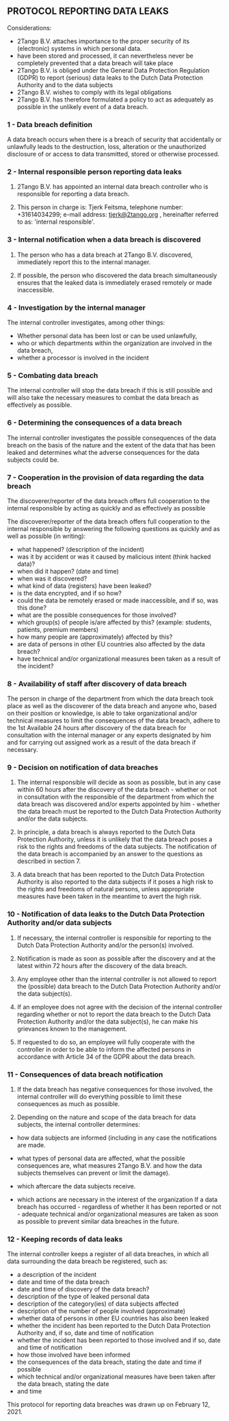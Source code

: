 ## PROTOCOL REPORTING DATA LEAKS

Considerations:
- 2Tango B.V. attaches importance to the proper security of its (electronic) systems in which personal data.
- have been stored and processed, it can nevertheless never be completely prevented that a data breach will take place
- 2Tango B.V. is obliged under the General Data Protection Regulation (GDPR) to report (serious) data leaks to the Dutch Data Protection Authority and to the data subjects
- 2Tango B.V. wishes to comply with its legal obligations
- 2Tango B.V. has therefore formulated a policy to act as adequately as possible in the unlikely event of a data breach.


### 1 - Data breach definition
A data breach occurs when there is a breach of security that accidentally or unlawfully leads to the destruction, loss, alteration or the unauthorized disclosure of or access to data transmitted, stored or otherwise processed.

### 2 - Internal responsible person reporting data leaks
1. 2Tango B.V. has appointed an internal data breach controller who is responsible for reporting a data breach.

2. This person in charge is: Tjerk Feitsma, telephone number: +31614034299; e-mail address: tjerk@2tango.org , hereinafter referred to as: 'internal responsible'.

### 3 - Internal notification when a data breach is discovered
1. The person who has a data breach at 2Tango B.V. discovered, immediately report this to the internal manager.

2. If possible, the person who discovered the data breach simultaneously ensures that the leaked data is immediately erased remotely or made inaccessible.

### 4 - Investigation by the internal manager
The internal controller investigates, among other things: 
- Whether personal data has been lost or can be used unlawfully, 
- who or which departments within the organization are involved in the data breach, 
- whether a processor is involved in the incident

### 5 - Combating data breach
The internal controller will stop the data breach if this is still possible and will also take the necessary measures to combat the data breach as effectively as possible.

### 6 - Determining the consequences of a data breach
The internal controller investigates the possible consequences of the data breach on the basis of the nature and the
extent of the data that has been leaked and determines what the adverse consequences for the data subjects could be.

### 7 - Cooperation in the provision of data regarding the data breach
The discoverer/reporter of the data breach offers full cooperation to the internal responsible by acting as quickly and as effectively as possible

The discoverer/reporter of the data breach offers full cooperation to the internal responsible by answering the following questions as quickly and as well as possible (in writing):

- what happened? (description of the incident)
- was it by accident or was it caused by malicious intent (think hacked data)?
- when did it happen? (date and time)
- when was it discovered?
- what kind of data (registers) have been leaked?
- is the data encrypted, and if so how?
- could the data be remotely erased or made inaccessible, and if so, was this done?
- what are the possible consequences for those involved?
- which group(s) of people is/are affected by this? (example: students, patients, premium members)
- how many people are (approximately) affected by this?
- are data of persons in other EU countries also affected by the data breach?
- have technical and/or organizational measures been taken as a result of the incident?

### 8 - Availability of staff after discovery of data breach
The person in charge of the department from which the data breach took place as well as the discoverer of the data breach and anyone who, based on their position or knowledge, is able to take organizational and/or technical measures to limit the consequences of the data breach, adhere to the 1st Available 24 hours after discovery of the data breach for consultation with the internal manager or any experts designated by him and for carrying out assigned work as a result of the data breach if necessary.

### 9 - Decision on notification of data breaches
1. The internal responsible will decide as soon as possible, but in any case within 60 hours after the discovery of the data breach - whether or not in consultation with the responsible of the department from which the data breach was discovered and/or experts appointed by him - whether the data breach must be reported to the Dutch Data Protection Authority and/or the data subjects.

2. In principle, a data breach is always reported to the Dutch Data Protection Authority, unless it is unlikely that the data breach poses a risk to the rights and freedoms of the data subjects.
The notification of the data breach is accompanied by an answer to the questions as described in section 7.

3. A data breach that has been reported to the Dutch Data Protection Authority is also reported to the data subjects if it poses a high risk to the rights and freedoms of natural persons, unless appropriate measures have been taken in the meantime to avert the high risk.

### 10 - Notification of data leaks to the Dutch Data Protection Authority and/or data subjects
1. If necessary, the internal controller is responsible for reporting to the Dutch Data Protection Authority and/or the person(s) involved.

2. Notification is made as soon as possible after the discovery and at the latest within 72 hours after the discovery of the data breach.

3. Any employee other than the internal controller is not allowed to report the (possible) data breach to the Dutch Data Protection Authority and/or the data subject(s).

4. If an employee does not agree with the decision of the internal controller regarding whether or not to report the data breach to the Dutch Data Protection Authority and/or the data subject(s), he can make his grievances known to the management.

5. If requested to do so, an employee will fully cooperate with the controller in order to be able to inform the affected persons in accordance with Article 34 of the GDPR about the data breach.



### 11 - Consequences of data breach notification
1. If the data breach has negative consequences for those involved, the internal controller will do everything possible to limit these consequences as much as possible. 

2. Depending on the nature and scope of the data breach for data subjects, the internal controller determines:

- how data subjects are informed (including in any case the notifications are made.

- what types of personal data are affected, what the possible consequences are, what measures 2Tango B.V. and how the data subjects themselves can prevent or limit the damage).

- which aftercare the data subjects receive. 

- which actions are necessary in the interest of the organization If a data breach has occurred - regardless of whether it has been reported or not - adequate technical and/or organizational measures are taken as soon as possible to prevent similar data breaches in the future.

### 12 - Keeping records of data leaks
The internal controller keeps a register of all data breaches, in which all data surrounding the data breach
be registered, such as:
- a description of the incident
- date and time of the data breach
- date and time of discovery of the data breach?
- description of the type of leaked personal data
- description of the category(ies) of data subjects affected
- description of the number of people involved (approximate)
- whether data of persons in other EU countries has also been leaked
- whether the incident has been reported to the Dutch Data Protection Authority and, if so, date and time of notification
- whether the incident has been reported to those involved and if so, date and time of notification
- how those involved have been informed
- the consequences of the data breach, stating the date and time if possible
- which technical and/or organizational measures have been taken after the data breach, stating the date
- and time

This protocol for reporting data breaches was drawn up on February 12, 2021.



